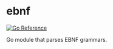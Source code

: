 # ebnf

[![Go Reference](https://pkg.go.dev/badge/github.com/willfaught/ebnf.svg)](https://pkg.go.dev/github.com/willfaught/ebnf)

Go module that parses EBNF grammars.
